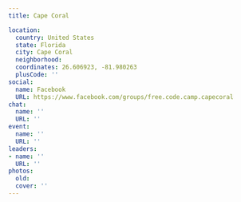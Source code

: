 ```yaml
---
title: Cape Coral

location:
  country: United States
  state: Florida
  city: Cape Coral
  neighborhood: 
  coordinates: 26.606923, -81.980263
  plusCode: ''
social:
  name: Facebook
  URL: https://www.facebook.com/groups/free.code.camp.capecoral
chat:
  name: ''
  URL: ''
event:
  name: ''
  URL: ''
leaders:
- name: ''
  URL: ''
photos:
  old: 
  cover: ''
---
```

